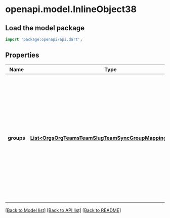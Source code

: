 # openapi.model.InlineObject38

## Load the model package
```dart
import 'package:openapi/api.dart';
```

## Properties
Name | Type | Description | Notes
------------ | ------------- | ------------- | -------------
**groups** | [**List&lt;OrgsOrgTeamsTeamSlugTeamSyncGroupMappingsGroups&gt;**](OrgsOrgTeamsTeamSlugTeamSyncGroupMappingsGroups.md) | The IdP groups you want to connect to a GitHub team. When updating, the new &#x60;groups&#x60; object will replace the original one. You must include any existing groups that you don&#39;t want to remove. | [default to []]

[[Back to Model list]](../README.md#documentation-for-models) [[Back to API list]](../README.md#documentation-for-api-endpoints) [[Back to README]](../README.md)


